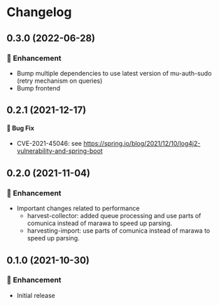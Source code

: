 # Changelog
## 0.3.0 (2022-06-28)
### :rocket: Enhancement
- Bump multiple dependencies to use latest version of mu-auth-sudo (retry mechanism on queries)
- Bump frontend
## 0.2.1 (2021-12-17)
#### :bug: Bug Fix
- CVE-2021-45046: see https://spring.io/blog/2021/12/10/log4j2-vulnerability-and-spring-boot

## 0.2.0 (2021-11-04)
### :rocket: Enhancement
- Important changes related to performance
  - harvest-collector: added queue processing and use parts of comunica instead of marawa to speed up parsing.
  - harvesting-import: use parts of comunica instead of marawa to speed up parsing.

## 0.1.0 (2021-10-30)
### :rocket: Enhancement
- Initial release
